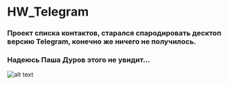 # HW_Telegram
### Проект списка контактов, старался спародировать десктоп версию Telegram, конечно же ничего не получилось. 
### Надеюсь Паша Дуров этого не увидит...
![alt text](screen/example.png "Скриншот окна")
